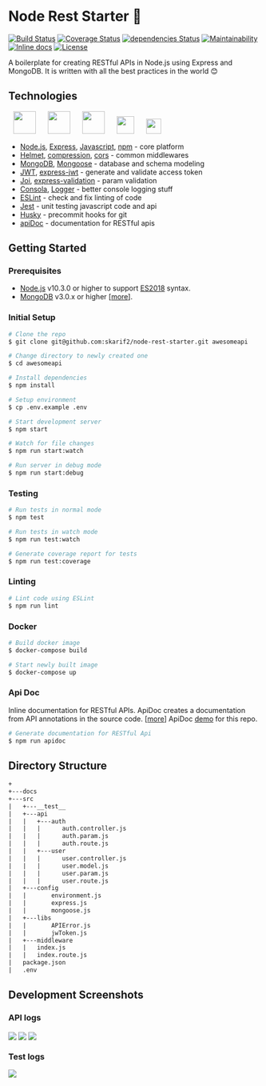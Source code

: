 # Node Rest Starter 🌿

[![Build Status](https://travis-ci.com/skarif2/node-rest-starter.svg?branch=master)](https://travis-ci.com/skarif2/node-rest-starter)
[![Coverage Status](https://coveralls.io/repos/github/skarif2/node-rest-starter/badge.svg?branch=master)](https://coveralls.io/github/skarif2/node-rest-starter?branch=master)
[![dependencies Status](https://david-dm.org/skarif2/node-rest-starter/status.svg)](https://david-dm.org/skarif2/node-rest-starter)
[![Maintainability](https://api.codeclimate.com/v1/badges/6efa84bef371d1d8a145/maintainability)](https://codeclimate.com/github/skarif2/node-rest-starter/maintainability)
[![Inline docs](http://inch-ci.org/github/skarif2/node-rest-starter.svg?branch=master)](http://inch-ci.org/github/skarif2/node-r`est-starter)
[![License](https://img.shields.io/badge/license-MIT-brightgreen.svg)](https://img.shields.io/badge/license-MIT-brightgreen.svg)

A boilerplate for creating RESTful APIs in Node.js using Express and MongoDB. It is written with all the best practices in the world :blush:

## Technologies
<div>
  <img src="https://user-images.githubusercontent.com/5141132/50723408-8aa4a500-1107-11e9-9fe6-fe5482102bc9.png" height="45" hspace="10">
  <img src="https://user-images.githubusercontent.com/5141132/50723399-7365b780-1107-11e9-9bc4-7706f631c5e8.png" height="45" hspace="10">
  <img src="https://user-images.githubusercontent.com/5141132/50723395-65b03200-1107-11e9-8cfc-03e765c81d8e.png" height="45" hspace="10">
  <img src="https://user-images.githubusercontent.com/5141132/50726877-3ae0d080-113d-11e9-8298-ac422d21c131.png" height="35" hspace="10">
  <img src="https://user-images.githubusercontent.com/5141132/50723392-5335f880-1107-11e9-9559-cd725e3c3907.png" height="30" hspace="10">
</div>

- [Node.js](https://nodejs.org/en/), [Express](http://expressjs.com/), [Javascript](https://github.com/sorrycc/awesome-javascript), [npm](https://www.npmjs.com/) - core platform
- [Helmet](https://www.npmjs.com/package/helmet), [compression](https://www.npmjs.com/package/compression), [cors](https://www.npmjs.com/package/cors) - common middlewares
- [MongoDB](https://www.mongodb.com/), [Mongoose](https://mongoosejs.com/) - database and schema modeling
- [JWT](https://www.npmjs.com/package/jsonwebtoken), [express-jwt](https://www.npmjs.com/package/express-jwt) - generate and validate access token
- [Joi](https://www.npmjs.com/package/joi), [express-validation](https://www.npmjs.com/package/express-validation) - param validation
- [Consola](https://www.npmjs.com/package/consola), [Logger](https://www.npmjs.com/package/@skarif2/logger) - better console logging stuff
- [ESLint](https://eslint.org/) - check and fix linting of code
- [Jest](https://jestjs.io/) - unit testing javascript code and api
- [Husky](https://www.npmjs.com/package/husky) - precommit hooks for git
- [apiDoc](http://apidocjs.com/) - documentation for RESTful apis




## Getting Started

### **Prerequisites**
- [Node.js](https://nodejs.org/en/) v10.3.0 or higher to support [ES2018](https://node.green/) syntax.
- [MongoDB](https://www.mongodb.com/) v3.0.x or higher [[more](https://mongoosejs.com/docs/compatibility.html)].

### **Initial Setup**
```sh
# Clone the repo
$ git clone git@github.com:skarif2/node-rest-starter.git awesomeapi

# Change directory to newly created one
$ cd awesomeapi

# Install dependencies
$ npm install

# Setup environment
$ cp .env.example .env

# Start development server
$ npm start

# Watch for file changes
$ npm run start:watch

# Run server in debug mode
$ npm run start:debug
```

### **Testing**
```sh
# Run tests in normal mode
$ npm test

# Run tests in watch mode
$ npm run test:watch

# Generate coverage report for tests
$ npm run test:coverage
```

### **Linting**
```sh
# Lint code using ESLint
$ npm run lint
```

### **Docker**
```sh
# Build docker image
$ docker-compose build

# Start newly built image
$ docker-compose up
```

### **Api Doc**
Inline documentation for RESTful APIs. ApiDoc creates a documentation from API annotations in the source code. [[more](http://apidocjs.com/)]
ApiDoc [demo](https://skarif2.github.io/node-rest-starter/) for this repo.
```sh
# Generate documentation for RESTful Api
$ npm run apidoc
```

## Directory Structure
```txt
+
+---docs
+---src
|   +---__test__
|   +---api
|   |   +---auth
|   |   |      auth.controller.js
|   |   |      auth.param.js
|   |   |      auth.route.js
|   |   +---user
|   |   |      user.controller.js
|   |   |      user.model.js
|   |   |      user.param.js
|   |   |      user.route.js
|   +---config
|   |       environment.js
|   |       express.js
|   |       mongoose.js
|   +---libs
|   |       APIError.js
|   |       jwToken.js
|   +---middleware
|   |   index.js
|   |   index.route.js
|   package.json
|   .env
```

## Development Screenshots

### API logs
<img src="https://user-images.githubusercontent.com/5141132/50728024-ff9acd80-114d-11e9-9f17-dd8ca5a161b4.png" align="center">
<img src="https://user-images.githubusercontent.com/5141132/50728026-0d505300-114e-11e9-83d0-a80b99862977.png" align="center">
<img src="https://user-images.githubusercontent.com/5141132/50728030-193c1500-114e-11e9-8202-08c0a3250d23.png" align="center">

### Test logs
<img src="https://user-images.githubusercontent.com/5141132/50728035-25c06d80-114e-11e9-8e72-e85bf5a63bb5.png" align="center">